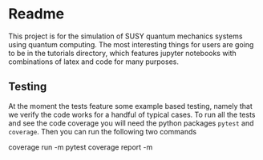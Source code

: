 # Readme

This project is for the simulation of SUSY quantum mechanics systems using quantum computing.  The most interesting things for users are going to be in the tutorials directory, which features jupyter notebooks with combinations of latex and code for many purposes.  

## Testing

At the moment the tests feature some example based testing, namely that we verify the code works for a handful of typical cases.  To run all the tests and see the code coverage you will need the python packages `pytest` and `coverage`.  Then you can run the following two commands

  coverage run -m pytest
  coverage report -m

